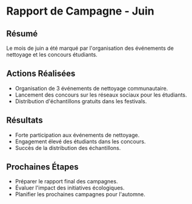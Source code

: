 # Rapport de Campagne - Juin

## Résumé
Le mois de juin a été marqué par l'organisation des événements de nettoyage et les concours étudiants.

## Actions Réalisées
- Organisation de 3 événements de nettoyage communautaire.
- Lancement des concours sur les réseaux sociaux pour les étudiants.
- Distribution d'échantillons gratuits dans les festivals.

## Résultats
- Forte participation aux événements de nettoyage.
- Engagement élevé des étudiants dans les concours.
- Succès de la distribution des échantillons.

## Prochaines Étapes
- Préparer le rapport final des campagnes.
- Évaluer l'impact des initiatives écologiques.
- Planifier les prochaines campagnes pour l'automne.

